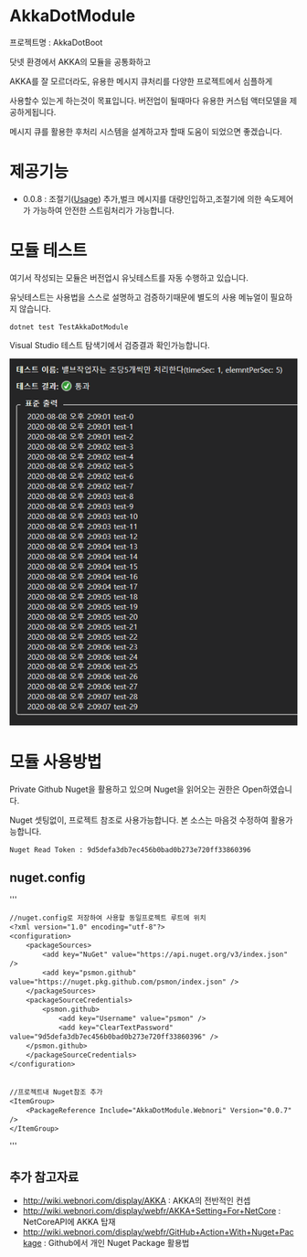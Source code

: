 # AkkaDotModule

프로젝트명 : AkkaDotBoot

닷넷 환경에서 AKKA의 모듈을 공통화하고

AKKA를 잘 모르더라도, 유용한 메시지 큐처리를  다양한 프로젝트에서 심플하게

사용할수 있는게 하는것이 목표입니다. 버전업이 될때마다 유용한 커스텀 액터모델을 제공하게됩니다.

메시지 큐를 활용한 후처리 시스템을 설계하고자 할때 도움이 되었으면 좋겠습니다.


# 제공기능

- 0.0.8 : 조절기([Usage](TestAkkaDotModule/TestActors/ThrottleWorkTest.cs)) 추가,벌크 메시지를 대량인입하고,조절기에 의한 속도제어가 가능하여 안전한 스트림처리가 가능합니다.


# 모듈 테스트

여기서 작성되는 모듈은 버전업시 유닛테스트를 자동 수행하고 있습니다.

유닛테스트는 사용법을 스스로 설명하고 검증하기때문에 별도의 사용 메뉴얼이 필요하지 않습니다.

    dotnet test TestAkkaDotModule

Visual Studio 테스트 탐색기에서 검증결과 확인가능합니다.

![](Doc/ThrottleWork01.png)



# 모듈 사용방법

Private Github Nuget을 활용하고 있으며 Nuget을 읽어오는 권한은 Open하였습니다.

Nuget 셋팅없이, 프로젝트 참조로 사용가능합니다. 본 소스는 마음것 수정하여 활용가능합니다.

    Nuget Read Token : 9d5defa3db7ec456b0bad0b273e720ff33860396

## nuget.config



'''
    
    //nuget.config로 저장하여 사용할 동일프로젝트 루트에 위치
    <?xml version="1.0" encoding="utf-8"?>
    <configuration>
        <packageSources>
		    <add key="NuGet" value="https://api.nuget.org/v3/index.json" />
            <add key="psmon.github" value="https://nuget.pkg.github.com/psmon/index.json" />
        </packageSources>
        <packageSourceCredentials>
		    <psmon.github>
                <add key="Username" value="psmon" />
                <add key="ClearTextPassword" value="9d5defa3db7ec456b0bad0b273e720ff33860396" />
        </psmon.github>
        </packageSourceCredentials>
    </configuration>


    //프로젝트내 Nuget참조 추가
    <ItemGroup>
        <PackageReference Include="AkkaDotModule.Webnori" Version="0.0.7" />
    </ItemGroup>

'''


## 추가 참고자료
 - http://wiki.webnori.com/display/AKKA : AKKA의 전반적인 컨셉
 - http://wiki.webnori.com/display/webfr/AKKA+Setting+For+NetCore : NetCoreAPI에 AKKA 탑재
 - http://wiki.webnori.com/display/webfr/GitHub+Action+With+Nuget+Package : Github에서 개인 Nuget Package 활용법 


